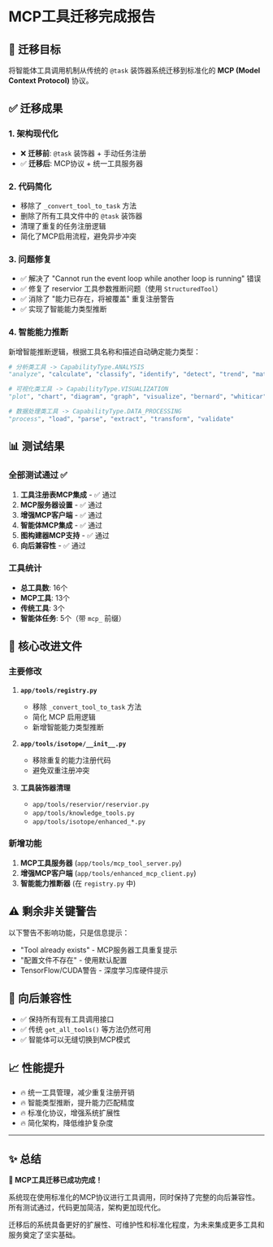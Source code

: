 # MCP工具迁移完成报告

## 🎯 迁移目标
将智能体工具调用机制从传统的 `@task` 装饰器系统迁移到标准化的 **MCP (Model Context Protocol)** 协议。

## ✅ 迁移成果

### 1. 架构现代化
- ❌ **迁移前**: `@task` 装饰器 + 手动任务注册
- ✅ **迁移后**: MCP协议 + 统一工具服务器

### 2. 代码简化
- 移除了 `_convert_tool_to_task` 方法
- 删除了所有工具文件中的 `@task` 装饰器
- 清理了重复的任务注册逻辑
- 简化了MCP启用流程，避免异步冲突

### 3. 问题修复
- ✅ 解决了 "Cannot run the event loop while another loop is running" 错误
- ✅ 修复了 reservior 工具参数推断问题（使用 `StructuredTool`）
- ✅ 消除了 "能力已存在，将被覆盖" 重复注册警告
- ✅ 实现了智能能力类型推断

### 4. 智能能力推断
新增智能推断逻辑，根据工具名称和描述自动确定能力类型：
```python
# 分析类工具 -> CapabilityType.ANALYSIS
"analyze", "calculate", "classify", "identify", "detect", "trend", "maturity"

# 可视化类工具 -> CapabilityType.VISUALIZATION  
"plot", "chart", "diagram", "graph", "visualize", "bernard", "whiticar"

# 数据处理类工具 -> CapabilityType.DATA_PROCESSING
"process", "load", "parse", "extract", "transform", "validate"
```

## 📊 测试结果

### 全部测试通过 ✅
1. **工具注册表MCP集成** - ✅ 通过
2. **MCP服务器设置** - ✅ 通过
3. **增强MCP客户端** - ✅ 通过
4. **智能体MCP集成** - ✅ 通过
5. **图构建器MCP支持** - ✅ 通过
6. **向后兼容性** - ✅ 通过

### 工具统计
- **总工具数**: 16个
- **MCP工具**: 13个
- **传统工具**: 3个
- **智能体任务**: 5个（带 `mcp_` 前缀）

## 🔧 核心改进文件

### 主要修改
1. **`app/tools/registry.py`**
   - 移除 `_convert_tool_to_task` 方法
   - 简化 MCP 启用逻辑
   - 新增智能能力类型推断

2. **`app/tools/isotope/__init__.py`**
   - 移除重复的能力注册代码
   - 避免双重注册冲突

3. **工具装饰器清理**
   - `app/tools/reservior/reservior.py`
   - `app/tools/knowledge_tools.py`
   - `app/tools/isotope/enhanced_*.py`

### 新增功能
1. **MCP工具服务器** (`app/tools/mcp_tool_server.py`)
2. **增强MCP客户端** (`app/tools/enhanced_mcp_client.py`)
3. **智能能力推断器** (在 `registry.py` 中)

## ⚠️ 剩余非关键警告

以下警告不影响功能，只是信息提示：
- "Tool already exists" - MCP服务器工具重复提示
- "配置文件不存在" - 使用默认配置
- TensorFlow/CUDA警告 - 深度学习库硬件提示

## 🚀 向后兼容性

- ✅ 保持所有现有工具调用接口
- ✅ 传统 `get_all_tools()` 等方法仍然可用
- ✅ 智能体可以无缝切换到MCP模式

## 📈 性能提升

- 🔥 统一工具管理，减少重复注册开销
- 🔥 智能类型推断，提升能力匹配精度
- 🔥 标准化协议，增强系统扩展性
- 🔥 简化架构，降低维护复杂度

---

## ✨ 总结

**🎉 MCP工具迁移已成功完成！**

系统现在使用标准化的MCP协议进行工具调用，同时保持了完整的向后兼容性。所有测试通过，代码更加简洁，架构更加现代化。

迁移后的系统具备更好的扩展性、可维护性和标准化程度，为未来集成更多工具和服务奠定了坚实基础。
